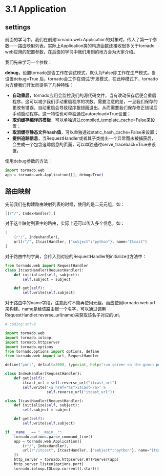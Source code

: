 # 3.1 Application

## settings

前面的学习中，我们在创建tornado.web.Application的对象时，传入了第一个参数——路由映射列表。实际上Application类的构造函数还接收很多关于tornado web应用的配置参数，在后面的学习中我们用到的地方会为大家介绍。

我们先来学习一个参数：

**debug**，设置tornado是否工作在调试模式，默认为False即工作在生产模式。当设置debug=True
后，tornado会工作在调试/开发模式，在此种模式下，tornado为方便我们开发而提供了几种特性：
+ **自动重启**，tornado应用会监控我们的源代码文件，当有改动保存后便会重启程序，这可以减少我们手动重启程序的次数。需要注意的是，一旦我们保存的更改有错误，自动重启会导致程序报错而退出，从而需要我们保存修正错误后手动启动程序。这一特性也可单独通过autoreload=True设置；
+ **取消缓存编译的模板**，可以单独通过compiled\_template\_cache=False来设置；
+ **取消缓存静态文件hash值**，可以单独通过static\_hash\_cache=False来设置；
+ **提供追踪信息**，当RequestHandler或者其子类抛出一个异常而未被捕获后，会生成一个包含追踪信息的页面，可以单独通过serve_traceback=True来设置。

使用debug参数的方法：
```python
import tornado.web
app = tornado.web.Application([], debug=True)
```

## 路由映射

先前我们在构建路由映射列表的时候，使用的是二元元组，如：
```python
[(r"/", IndexHandler),]
```
对于这个映射列表中的路由，实际上还可以传入多个信息，如：
```python
[
    (r"/", Indexhandler),
    url(r"/", ItcastHandler, {"subject":"python"}, name="Itcast")
]
```
对于路由中的字典，会传入到对应的RequestHandler的initialize()方法中：
```python
from tornado.web import RequestHandler
class ItcastHandler(RequestHandler):
    def initialize(self, subject):
        self.subject = subject

    def get(self):
        self.write(self.subject)
```
对于路由中的name字段，注意此时不能再使用元组，而应使用tornado.web.url来构建。name是给该路由起一个名字，可以通过调用RequestHandler.reverse_url(name)来获取该名子对应的url。
```python
# coding:utf-8

import tornado.web
import tornado.ioloop
import tornado.httpserver
import tornado.options
from tornado.options import options, define
from tornado.web import url, RequestHandler

define("port", default=8000, type=int, help="run server on the given port.")

class IndexHandler(RequestHandler):
    def get(self):
        itcast_url = self.reverse_url("itcast_url")
        self.write('<a href="%s">itcast</a>' %
                   self.reverse_url("itcast_url"))

class ItcastHandler(RequestHandler):
    def initialize(self, subject):
        self.subject = subject

    def get(self):
        self.write(self.subject)

if __name__ == "__main__":
    tornado.options.parse_command_line()
    app = tornado.web.Application([
        (r"/", IndexHandler),
        url(r"/itcast", ItcastHandler, {"subject":"python"}, name="itcast_url")
    ])
    http_server = tornado.httpserver.HTTPServer(app)
    http_server.listen(options.port)
    tornado.ioloop.IOLoop.current().start()
```